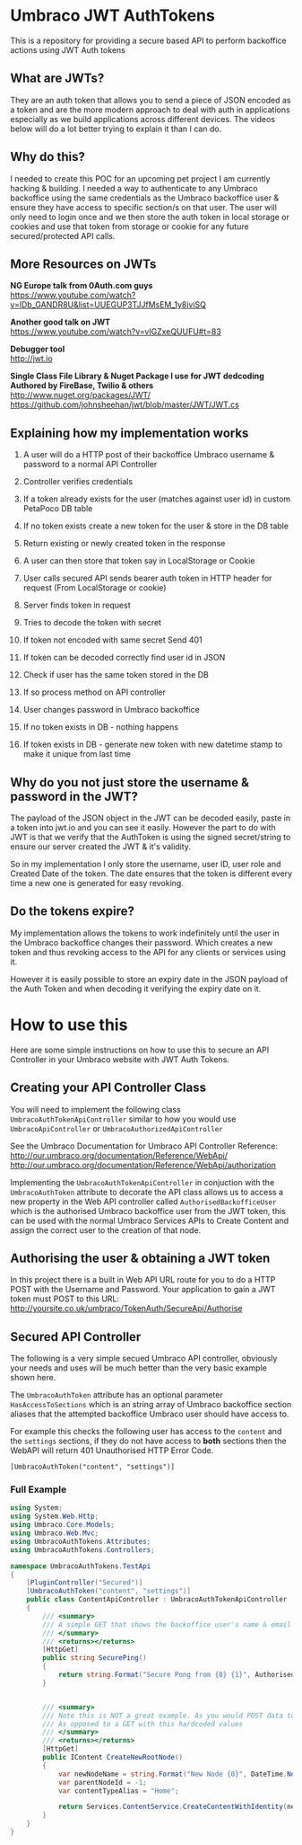 Umbraco JWT AuthTokens
======================

This is a repository for providing a secure based API to perform backoffice actions using JWT Auth tokens

## What are JWTs?
They are an auth token that allows you to send a piece of JSON encoded as a token and are the more modern approach to deal with auth in applications 
especially as we build applications across different devices. The videos below will do a lot better trying to explain it than I can do.

## Why do this?
I needed to create this POC for an upcoming pet project I am currently hacking & building. I needed a way to authenticate to any Umbraco backoffice using 
the same credentials as the Umbraco backoffice user & ensure they have access to specific section/s on that user. The user will only need to login once and we 
then store the auth token in local storage or cookies and use that token from storage or cookie for any future secured/protected API calls.

## More Resources on JWTs
**NG Europe talk from 0Auth.com guys**<br/>
https://www.youtube.com/watch?v=lDb_GANDR8U&list=UUEGUP3TJJfMsEM_1y8iviSQ

**Another good talk on JWT**<br/>
https://www.youtube.com/watch?v=vIGZxeQUUFU#t=83

**Debugger tool**<br/>
http://jwt.io

**Single Class File Library & Nuget Package I use for JWT dedcoding<br/>
Authored by FireBase, Twilio & others**<br/>
http://www.nuget.org/packages/JWT/<br/>
https://github.com/johnsheehan/jwt/blob/master/JWT/JWT.cs

## Explaining how my implementation works
1. A user will do a HTTP post of their backoffice Umbraco username & password to a normal API Controller
  1. Controller verifies credentials
  2. If a token already exists for the user (matches against user id) in custom PetaPoco DB table
  3. If no token exists create a new token for the user & store in the DB table
  4. Return existing or newly created token in the response

2. A user can then store that token say in LocalStorage or Cookie

3. User calls secured API sends bearer auth token in HTTP header for request (From LocalStorage or cookie)
  1. Server finds token in request
  2. Tries to decode the token with secret
  3. If token not encoded with same secret Send 401
  4. If token can be decoded correctly find user id in JSON
  5. Check if user has the same token stored in the DB
  6. If so process method on API controller

4. User changes password in Umbraco backoffice
  1. If no token exists in DB - nothing happens
  2. If token exists in DB - generate new token with new datetime stamp to make it unique from last time

## Why do you not just store the username & password in the JWT?
The payload of the JSON object in the JWT can be decoded easily, paste in a token into jwt.io and you can see it easily. 
However the part to do with JWT is that we verify that the AuthToken is using the signed secret/string to ensure our server created the JWT & it's validity.

So in my implementation I only store the username, user ID, user role and Created Date of the token. The date ensures that the token is different every time 
a new one is generated for easy revoking.

## Do the tokens expire?
My implementation allows the tokens to work indefinitely until the user in the Umbraco backoffice changes their password.
Which creates a new token and thus revoking access to the API for any clients or services using it.

However it is easily possible to store an expiry date in the JSON payload of the Auth Token and when decoding it verifying the expiry date on it.

How to use this
======================
Here are some simple instructions on how to use this to secure an API Controller in your Umbraco website with JWT Auth Tokens.

## Creating your API Controller Class
You will need to implement the following class `UmbracoAuthTokenApiController` similar to how you would use `UmbracoApiController` or `UmbracoAuthorizedApiController`

See the Umbraco Documentation for Umbraco API Controller Reference:<br/>
http://our.umbraco.org/documentation/Reference/WebApi/<br/>
http://our.umbraco.org/documentation/Reference/WebApi/authorization

Implementing the `UmbracoAuthTokenApiController` in conjuction with the `UmbracoAuthToken` attribute to decorate the API class allows us to access a new property in the Web API controller called `AuthorisedBackofficeUser` which is the authorised Umbraco backoffice user from the JWT token, this can be used with the normal Umbraco Services APIs to Create Content and assign the correct user to the creation of that node.

## Authorising the user & obtaining a JWT token
In this project there is a built in Web API URL route for you to do a HTTP POST with the Username and Password. Your application to gain a JWT token must POST to this URL:
http://yoursite.co.uk/umbraco/TokenAuth/SecureApi/Authorise

## Secured API Controller
The following is a very simple secued Umbraco API controller, obviously your needs and uses will be much better than the very basic example shown here.

The `UmbracoAuthToken` attribute has an optional parameter `HasAccessToSections` which is an string array of Umbraco backoffice section aliases that the attempted backoffice Umbraco user should have access to.

For example this checks the following user has access to the `content` and the `settings` sections, if they do not have access to **both** sections then the WebAPI will return 401 Unauthorised HTTP Error Code.

`[UmbracoAuthToken("content", "settings")]`

### Full Example
```cs
using System;
using System.Web.Http;
using Umbraco.Core.Models;
using Umbraco.Web.Mvc;
using UmbracoAuthTokens.Attributes;
using UmbracoAuthTokens.Controllers;

namespace UmbracoAuthTokens.TestApi
{
    [PluginController("Secured")]
    [UmbracoAuthToken("content", "settings")]
    public class ContentApiController : UmbracoAuthTokenApiController
    {
        /// <summary>
        /// A simple GET that shows the backoffice user's name & email address from the JWT Auth Token
        /// </summary>
        /// <returns></returns>
        [HttpGet]
        public string SecurePing()
        {
            return string.Format("Secure Pong from {0} {1}", AuthorisedBackofficeUser.Name, AuthorisedBackofficeUser.Email);
        }


        /// <summary>
        /// Note this is NOT a great example. As you would POST data to create a node.
        /// As opposed to a GET with this hardcoded values
        /// </summary>
        /// <returns></returns>
        [HttpGet]
        public IContent CreateNewRootNode()
        {
            var newNodeName = string.Format("New Node {0}", DateTime.Now.ToShortDateString());
            var parentNodeId = -1;
            var contentTypeAlias = "Home";

            return Services.ContentService.CreateContentWithIdentity(newNodeName, parentNodeId, contentTypeAlias, AuthorisedBackofficeUser.Id);
        }
    }
}
```





